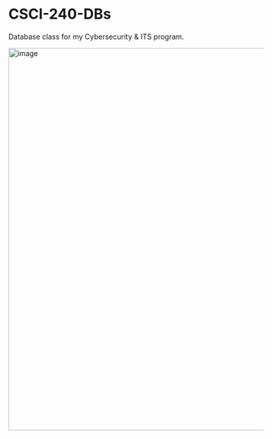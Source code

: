 # CSCI-240-DBs
Database class for my Cybersecurity &amp; ITS program.

<img width="1436" height="754" alt="image" src="https://github.com/user-attachments/assets/72cc3b48-ec46-47d6-a8b3-8ce50ed7b0f1" />
